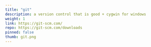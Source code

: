 ```yaml
---
title: "git"
description: a version control that is good + cygwin for windows
weight: 1
link: https://git-scm.com/
repo: https://git-scm.com/downloads
pinned: false
thumb: git.png
---
```




